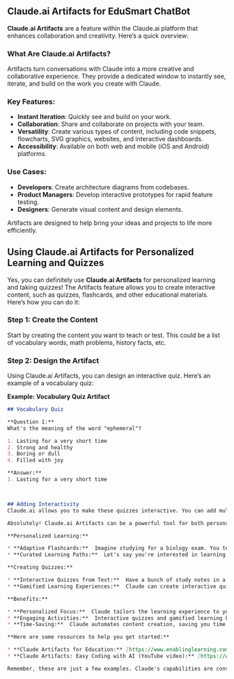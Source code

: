 ## Claude.ai Artifacts for EduSmart ChatBot

**Claude.ai Artifacts** are a feature within the Claude.ai platform that enhances collaboration and creativity. Here’s a quick overview:

### What Are Claude.ai Artifacts?
Artifacts turn conversations with Claude into a more creative and collaborative experience. They provide a dedicated window to instantly see, iterate, and build on the work you create with Claude.

### Key Features:
- **Instant Iteration**: Quickly see and build on your work.
- **Collaboration**: Share and collaborate on projects with your team.
- **Versatility**: Create various types of content, including code snippets, flowcharts, SVG graphics, websites, and interactive dashboards.
- **Accessibility**: Available on both web and mobile (iOS and Android) platforms.

### Use Cases:
- **Developers**: Create architecture diagrams from codebases.
- **Product Managers**: Develop interactive prototypes for rapid feature testing.
- **Designers**: Generate visual content and design elements.

Artifacts are designed to help bring your ideas and projects to life more efficiently.

## Using Claude.ai Artifacts for Personalized Learning and Quizzes

Yes, you can definitely use **Claude.ai Artifacts** for personalized learning and taking quizzes! The Artifacts feature allows you to create interactive content, such as quizzes, flashcards, and other educational materials. Here’s how you can do it:

### Step 1: Create the Content
Start by creating the content you want to teach or test. This could be a list of vocabulary words, math problems, history facts, etc.

### Step 2: Design the Artifact
Using Claude.ai Artifacts, you can design an interactive quiz. Here’s an example of a vocabulary quiz:

**Example: Vocabulary Quiz Artifact**
```markdown
## Vocabulary Quiz

**Question 1:**
What's the meaning of the word "ephemeral"?

1. Lasting for a very short time
2. Strong and healthy
3. Boring or dull
4. Filled with joy

**Answer:**
1. Lasting for a very short time



## Adding Interactivity
Claude.ai allows you to make these quizzes interactive. You can add multiple-choice options, fill-in-the-blank questions, or even flashcards.

Absolutely! Claude.ai Artifacts can be a powerful tool for both personalized learning and creating quizzes. Here's how, with some examples:

**Personalized Learning:**

* **Adaptive Flashcards:**  Imagine studying for a biology exam. You tell Claude: "Create flashcards based on my learning gaps in cell respiration." Claude can analyze your previous interactions or uploaded study materials and identify areas where you need more practice. It will then generate personalized flashcards with targeted questions and explanations.
* **Curated Learning Paths:**  Let's say you're interested in learning Python programming.  You can ask Claude: "Create a learning path for Python, starting with basic syntax and progressing to data structures." Claude can use its knowledge base to build a structured learning plan with relevant resources like tutorials, practice exercises, and video lectures based on your skill level.

**Creating Quizzes:**

* **Interactive Quizzes from Text:**  Have a bunch of study notes in a text file? You can upload the file to Claude and ask: "Convert this text into a multiple-choice quiz on the French Revolution." Claude will analyze the content and generate a quiz with relevant questions and answer choices. You can even specify difficulty levels or focus on specific topics within the text. 
* **Gamified Learning Experiences:**  Claude can create interactive quizzes that go beyond simple multiple choice. Imagine a science quiz where students answer questions to "build" a virtual rocket ship, with each question unlocking a new component. This gamification element can make learning more engaging and fun. 

**Benefits:**

* **Personalized Focus:**  Claude tailors the learning experience to your individual needs or gaps in knowledge.
* **Engaging Activities:**  Interactive quizzes and gamified learning keep students motivated and actively involved.
* **Time-Saving:**  Claude automates content creation, saving you time spent crafting flashcards or quizzes manually.

**Here are some resources to help you get started:**

* **Claude Artifacts for Education:** [https://www.enablinglearning.com/claudes-artifacts-for-education/](https://www.enablinglearning.com/claudes-artifacts-for-education/)
* **Claude Artifacts: Easy Coding with AI (YouTube video):** [https://www.youtube.com/watch?v=Nhlu3zeOe4U](https://www.youtube.com/watch?v=Nhlu3zeOe4U) 

Remember, these are just a few examples. Claude's capabilities are constantly evolving, so experiment with different prompts and see what personalized learning tools you can create!

